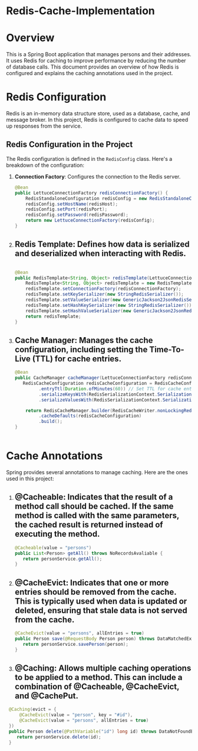 # Redis-Cache-Implementation

# Overview

This is a Spring Boot application that manages persons and their addresses. It uses Redis for caching to improve performance by reducing the number of database calls. This document provides an overview of how Redis is configured and explains the caching annotations used in the project.

# Redis Configuration

Redis is an in-memory data structure store, used as a database, cache, and message broker. In this project, Redis is configured to cache data to speed up responses from the service.

## Redis Configuration in the Project

The Redis configuration is defined in the `RedisConfig` class. Here's a breakdown of the configuration:

1. **Connection Factory**: Configures the connection to the Redis server.
   ```java
   @Bean
   public LettuceConnectionFactory redisConnectionFactory() {
       RedisStandaloneConfiguration redisConfig = new RedisStandaloneConfiguration();
       redisConfig.setHostName(redisHost);
       redisConfig.setPort(redisPort);
       redisConfig.setPassword(redisPassword);
       return new LettuceConnectionFactory(redisConfig);
   }


2. ## Redis Template: Defines how data is serialized and deserialized when interacting with Redis.
   ```java

   @Bean
   public RedisTemplate<String, Object> redisTemplate(LettuceConnectionFactory redisConnectionFactory) {
       RedisTemplate<String, Object> redisTemplate = new RedisTemplate<>();
       redisTemplate.setConnectionFactory(redisConnectionFactory);
       redisTemplate.setKeySerializer(new StringRedisSerializer());
       redisTemplate.setValueSerializer(new GenericJackson2JsonRedisSerializer());
       redisTemplate.setHashKeySerializer(new StringRedisSerializer());
       redisTemplate.setHashValueSerializer(new GenericJackson2JsonRedisSerializer());
       return redisTemplate;
   }


3. ## Cache Manager: Manages the cache configuration, including setting the Time-To-Live (TTL) for cache entries.
   ```java
   @Bean
   public CacheManager cacheManager(LettuceConnectionFactory redisConnectionFactory) {
      RedisCacheConfiguration redisCacheConfiguration = RedisCacheConfiguration.defaultCacheConfig()
            .entryTtl(Duration.ofMinutes(60)) // Set TTL for cache entries
            .serializeKeysWith(RedisSerializationContext.SerializationPair.fromSerializer(new StringRedisSerializer()))
            .serializeValuesWith(RedisSerializationContext.SerializationPair.fromSerializer(new GenericJackson2JsonRedisSerializer()));

       return RedisCacheManager.builder(RedisCacheWriter.nonLockingRedisCacheWriter(redisConnectionFactory))
            .cacheDefaults(redisCacheConfiguration)
            .build();
   }



# Cache Annotations
Spring provides several annotations to manage caching. Here are the ones used in this project:

1. ## @Cacheable: Indicates that the result of a method call should be cached. If the same method is called with the same parameters, the cached result is returned instead of executing the method.
   ```java
   @Cacheable(value = "persons")
   public List<Person> getAll() throws NoRecordsAvaliable {
      return personService.getAll();
   }


2. ## @CacheEvict: Indicates that one or more entries should be removed from the cache. This is typically used when data is updated or deleted, ensuring that stale data is not served from the cache.
   ```java
   @CacheEvict(value = "persons", allEntries = true)
   public Person save(@RequestBody Person person) throws DataMatchedException {
      return personService.savePerson(person);
   }


3. ## @Caching: Allows multiple caching operations to be applied to a method. This can include a combination of @Cacheable, @CacheEvict, and @CachePut.
  ```java
   @Caching(evict = {
       @CacheEvict(value = "person", key = "#id"),
       @CacheEvict(value = "persons", allEntries = true)
   })
   public Person delete(@PathVariable("id") long id) throws DataNotFoundException {
      return personService.delete(id);
   }

